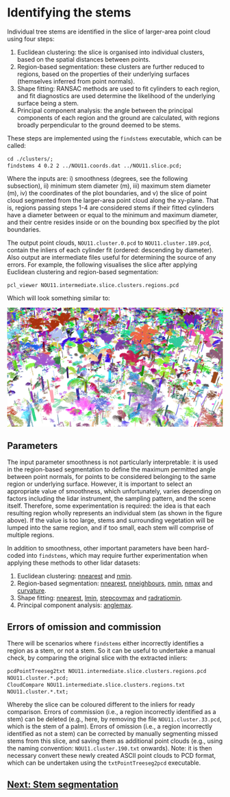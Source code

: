 # Identifying the stems

Individual tree stems are identified in the slice of larger-area point cloud using four steps:

1. Euclidean clustering: the slice is organised into individual clusters, based on the spatial distances between points.  
2. Region-based segmentation: these clusters are further reduced to regions, based on the properties of their underlying surfaces (themselves inferred from point normals).
3. Shape fitting: RANSAC methods are used to fit cylinders to each region, and fit diagnostics are used determine the likelihood of the underlying surface being a stem.
4. Principal component analysis: the angle between the principal components of each region and the ground are calculated, with regions broadly perpendicular to the ground deemed to be stems.

These steps are implemented using the `findstems` executable, which can be called:

```
cd ./clusters/;
findstems 4 0.2 2 ../NOU11.coords.dat ../NOU11.slice.pcd;
```

Where the inputs are: i) smoothness (degrees, see the following subsection), ii) minimum stem diameter (m), iii) maximum stem diameter (m), iv) the coordinates of the plot boundaries, and v) the slice of point cloud segmented from the larger-area point cloud along the xy-plane. That is, regions passing steps 1-4 are considered stems if their fitted cylinders have a diameter between or equal to the minimum and maximum diameter, and their centre resides inside or on the bounding box specified by the plot boundaries.

The output point clouds, `NOU11.cluster.0.pcd` to `NOU11.cluster.189.pcd`, contain the inliers of each cylinder fit (ordered: descending by diameter). Also output are intermediate files useful for determining the source of any errors. For example, the following visualises the slice after applying Euclidean clustering and region-based segmentation: 

```
pcl_viewer NOU11.intermediate.slice.clusters.regions.pcd
```

Which will look something similar to:

<img src="/doc/images/slice_regions.png" width="750">

## Parameters

The input parameter smoothness is not particularly interpretable: it is used in the region-based segmentation to define the maximum permitted angle between point normals, for points to be considered belonging to the same region or underlying surface. However, it is important to select an appropriate value of smoothness, which unfortunately, varies depending on factors including the lidar instrument, the sampling pattern, and the scene itself. Therefore, some experimentation is required: the idea is that each resulting region wholly represents an individual stem (as shown in the figure above). If the value is too large, stems and surrounding vegetation will be lumped into the same region, and if too small, each stem will comprise of multiple regions.

In addition to smoothness, other important parameters have been hard-coded into `findstems`, which may require further experimentation when applying these methods to other lidar datasets:

1. Euclidean clustering: [nnearest](../src/findstems.cpp#L22) and [nmin](../src/findstems.cpp#L23).
2. Region-based segmentation: [nnearest](../src/findstems.cpp#L38), [nneighbours](../src/findstems.cpp#L39), [nmin](../src/findstems.cpp#L39), [nmax](../src/findstems.cpp#L39) and [curvature](../src/findstems.cpp#L39).
3. Shape fitting: [nnearest](../src/findstems.cpp#L50), [lmin](../src/findstems.cpp#L70), [stepcovmax](../src/findstems.cpp#L71) and [radratiomin](../src/findstems.cpp#L72).
4. Principal component analysis: [anglemax](../src/findstems.cpp#L104).

## Errors of omission and commission

There will be scenarios where `findstems` either incorrectly identifies a region as a stem, or not a stem. So it can be useful to undertake a manual check, by comparing the original slice with the extracted inliers:

```
pcdPointTreeseg2txt NOU11.intermediate.slice.clusters.regions.pcd NOU11.cluster.*.pcd;
CloudCompare NOU11.intermediate.slice.clusters.regions.txt NOU11.cluster.*.txt;
```

Whereby the slice can be coloured different to the inliers for ready comparison. Errors of commission (i.e., a region incorrectly identified as a stem) can be deleted (e.g., here, by removing the file `NOU11.cluster.33.pcd`, which is the stem of a palm). Errors of omission (i.e., a region incorrectly identified as not a stem) can be corrected by manually segmenting missed stems from this slice, and saving them as additional point clouds (e.g., using the naming convention: `NOU11.cluster.190.txt` onwards). Note: it is then necessary convert these newly created ASCII point clouds to PCD format, which can be undertaken using the `txtPointTreeseg2pcd` executable.

## [Next: Stem segmentation](tutorial_segmentstem.md)
